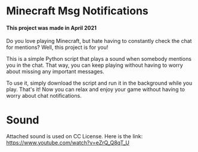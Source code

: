 # Minecraft Msg Notifications
#### This project was made in April 2021
Do you love playing Minecraft, but hate having to constantly check the chat for mentions? Well, this project is for you!

This is a simple Python script that plays a sound when somebody mentions you in the chat. That way, you can keep playing without having to worry about missing any important messages.

To use it, simply download the script and run it in the background while you play. That's it! Now you can relax and enjoy your game without having to worry about chat notifications.

# Sound

Attached sound is used on CC License. Here is the link: https://www.youtube.com/watch?v=eZrQ_Q8qT_U
